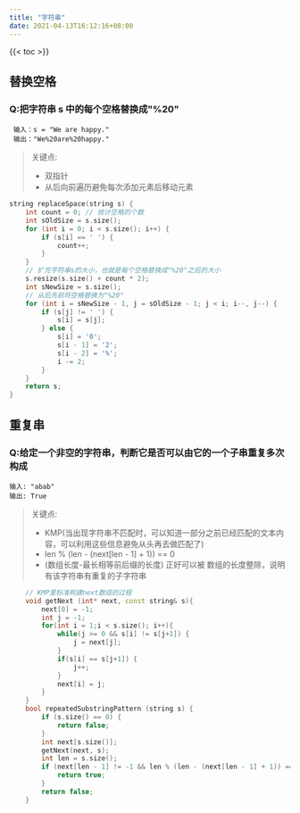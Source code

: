 ```yaml
---
title: "字符串"
date: 2021-04-13T16:12:16+08:00
---
```


{{< toc >}}

## 替换空格
### Q:把字符串 s 中的每个空格替换成"%20"
     输入：s = "We are happy."  
     输出："We%20are%20happy."
> 关键点:
>- 双指针
>- 从后向前遍历避免每次添加元素后移动元素
```c++
string replaceSpace(string s) {
    int count = 0; // 统计空格的个数
    int sOldSize = s.size();
    for (int i = 0; i < s.size(); i++) {
        if (s[i] == ' ') {
            count++;
        }
    }
    // 扩充字符串s的大小，也就是每个空格替换成"%20"之后的大小
    s.resize(s.size() + count * 2);
    int sNewSize = s.size();
    // 从后先前将空格替换为"%20"
    for (int i = sNewSize - 1, j = sOldSize - 1; j < i; i--, j--) {
        if (s[j] != ' ') {
            s[i] = s[j];
        } else {
            s[i] = '0';
            s[i - 1] = '2';
            s[i - 2] = '%';
            i -= 2;
        }
    }
    return s;
}
```

## 重复串
### Q:给定一个非空的字符串，判断它是否可以由它的一个子串重复多次构成
    输入: "abab"
    输出: True
> 关键点:
>- KMP(当出现字符串不匹配时，可以知道一部分之前已经匹配的文本内容，可以利用这些信息避免从头再去做匹配了)
>- len % (len - (next[len - 1] + 1)) == 0
>- (数组长度-最长相等前后缀的长度) 正好可以被 数组的长度整除，说明有该字符串有重复的子字符串
```c++
    // KMP里标准构建next数组的过程
    void getNext (int* next, const string& s){
        next[0] = -1;
        int j = -1;
        for(int i = 1;i < s.size(); i++){
            while(j >= 0 && s[i] != s[j+1]) {
                j = next[j];
            }
            if(s[i] == s[j+1]) {
                j++;
            }
            next[i] = j;
        }
    }
    bool repeatedSubstringPattern (string s) {
        if (s.size() == 0) {
            return false;
        }
        int next[s.size()];
        getNext(next, s);
        int len = s.size();
        if (next[len - 1] != -1 && len % (len - (next[len - 1] + 1)) == 0) {
            return true;
        }
        return false;
    }
```

